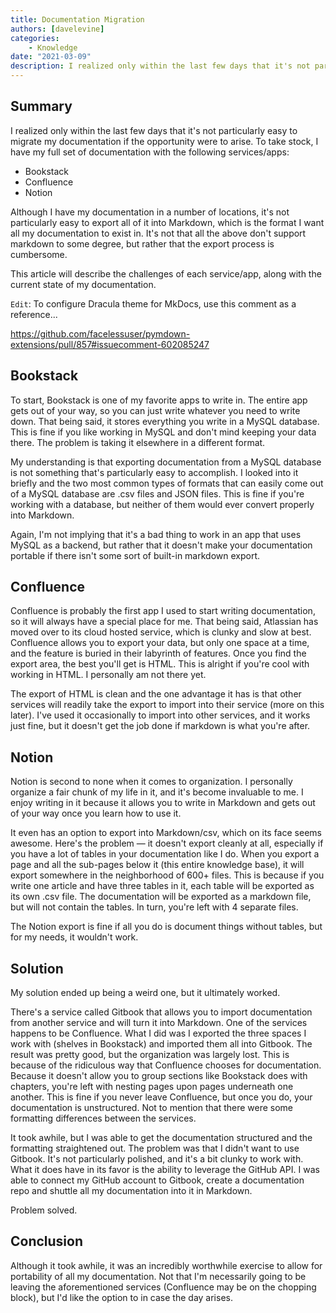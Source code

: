 ```yaml
---
title: Documentation Migration
authors: [davelevine]
categories:
    - Knowledge
date: "2021-03-09"
description: I realized only within the last few days that it's not particularly easy to migrate my documentation if the opportunity were to arise.
---
```


## Summary

I realized only within the last few days that it's not particularly easy to migrate my documentation if the opportunity were to arise. To take stock, I have my full set of documentation with the following services/apps:

- Bookstack
- Confluence
- Notion

Although I have my documentation in a number of locations, it's not particularly easy to export all of it into Markdown, which is the format I want all my documentation to exist in. It's not that all the above don't support markdown to some degree, but rather that the export process is cumbersome.

This article will describe the challenges of each service/app, along with the current state of my documentation.

<!-- more -->

`Edit`: To configure Dracula theme for MkDocs, use this comment as a reference...

<https://github.com/facelessuser/pymdown-extensions/pull/857#issuecomment-602085247>

## Bookstack

To start, Bookstack is one of my favorite apps to write in. The entire app gets out of your way, so you can just write whatever you need to write down. That being said, it stores everything you write in a MySQL database. This is fine if you like working in MySQL and don't mind keeping your data there. The problem is taking it elsewhere in a different format.

My understanding is that exporting documentation from a MySQL database is not something that's particularly easy to accomplish. I looked into it briefly and the two most common types of formats that can easily come out of a MySQL database are .csv files and JSON files. This is fine if you're working with a database, but neither of them would ever convert properly into Markdown.

Again, I'm not implying that it's a bad thing to work in an app that uses MySQL as a backend, but rather that it doesn't make your documentation portable if there isn't some sort of built-in markdown export.

## Confluence

Confluence is probably the first app I used to start writing documentation, so it will always have a special place for me. That being said, Atlassian has moved over to its cloud hosted service, which is clunky and slow at best. Confluence allows you to export your data, but only one space at a time, and the feature is buried in their labyrinth of features. Once you find the export area, the best you'll get is HTML. This is alright if you're cool with working in HTML. I personally am not there yet.

The export of HTML is clean and the one advantage it has is that other services will readily take the export to import into their service (more on this later). I've used it occasionally to import into other services, and it works just fine, but it doesn't get the job done if markdown is what you're after.

## Notion

Notion is second to none when it comes to organization. I personally organize a fair chunk of my life in it, and it's become invaluable to me. I enjoy writing in it because it allows you to write in Markdown and gets out of your way once you learn how to use it.

It even has an option to export into Markdown/csv, which on its face seems awesome. Here's the problem — it doesn't export cleanly at all, especially if you have a lot of tables in your documentation like I do. When you export a page and all the sub-pages below it (this entire knowledge base), it will export somewhere in the neighborhood of 600+ files. This is because if you write one article and have three tables in it, each table will be exported as its own .csv file. The documentation will be exported as a markdown file, but will not contain the tables. In turn, you're left with 4 separate files.

The Notion export is fine if all you do is document things without tables, but for my needs, it wouldn't work.

## Solution

My solution ended up being a weird one, but it ultimately worked.

There's a service called Gitbook that allows you to import documentation from another service and will turn it into Markdown. One of the services happens to be Confluence. What I did was I exported the three spaces I work with (shelves in Bookstack) and imported them all into Gitbook. The result was pretty good, but the organization was largely lost. This is because of the ridiculous way that Confluence chooses for documentation. Because it doesn't allow you to group sections like Bookstack does with chapters, you're left with nesting pages upon pages underneath one another. This is fine if you never leave Confluence, but once you do, your documentation is unstructured. Not to mention that there were some formatting differences between the services.

It took awhile, but I was able to get the documentation structured and the formatting straightened out. The problem was that I didn't want to use Gitbook. It's not particularly polished, and it's a bit clunky to work with. What it does have in its favor is the ability to leverage the GitHub API. I was able to connect my GitHub account to Gitbook, create a documentation repo and shuttle all my documentation into it in Markdown.

Problem solved.

## Conclusion

Although it took awhile, it was an incredibly worthwhile exercise to allow for portability of all my documentation. Not that I'm necessarily going to be leaving the aforementioned services (Confluence may be on the chopping block), but I'd like the option to in case the day arises.
